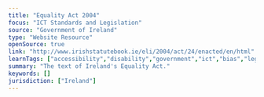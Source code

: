 ```yaml
---
title: "Equality Act 2004"
focus: "ICT Standards and Legislation"
source: "Government of Ireland"
type: "Website Resource"
openSource: true
link: "http://www.irishstatutebook.ie/eli/2004/act/24/enacted/en/html"
learnTags: ["accessibility","disability","government","ict","bias","legislationAndLaw","rights","fairness"]
summary: "The text of Ireland's Equality Act."
keywords: []
jurisdiction: ["Ireland"]
---
```

